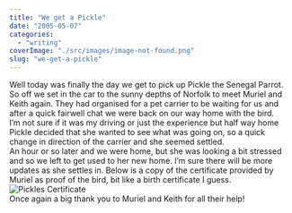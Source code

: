 ```yaml
---
title: "We get a Pickle"
date: "2005-05-07"
categories: 
  - "writing"
coverImage: "./src/images/image-not-found.png"
slug: "we-get-a-pickle"
---
```


Well today was finally the day we get to pick up Pickle the Senegal Parrot.  
So off we set in the car to the sunny depths of Norfolk to meet Muriel and Keith again. They had organised for a pet carrier to be waiting for us and after a quick fairwell chat we were back on our way home with the bird.  
I’m not sure if it was my driving or just the experience but half way home Pickle decided that she wanted to see what was going on, so a quick change in direction of the carrier and she seemed settled.  
An hour or so later and we were home, but she was looking a bit stressed and so we left to get used to her new home. I’m sure there will be more updates as she settles in. Below is a copy of the certificate provided by Muriel as proof of the bird, bit like a birth certificate I guess.  
![Pickles Certificate](/images/pickle_cert.jpg)  
Once again a big thank you to Muriel and Keith for all their help!
